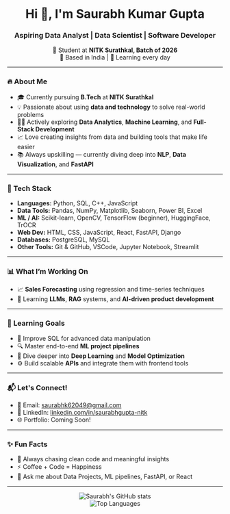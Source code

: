 
<h1 align="center">Hi 👋, I'm Saurabh Kumar Gupta</h1>
<h3 align="center">Aspiring Data Analyst | Data Scientist | Software Developer</h3>

<p align="center">
  🚀 Student at <strong>NITK Surathkal, Batch of 2026</strong> <br>
  📍 Based in India | 🌱 Learning every day
</p>

---

### 🔥 About Me

- 🎓 Currently pursuing **B.Tech** at **NITK Surathkal**
- 💡 Passionate about using **data and technology** to solve real-world problems
- 👨‍💻 Actively exploring **Data Analytics**, **Machine Learning**, and **Full-Stack Development**
- 📈 Love creating insights from data and building tools that make life easier
- 📚 Always upskilling — currently diving deep into **NLP**, **Data Visualization**, and **FastAPI**

---

### 💼 Tech Stack

- **Languages:** Python, SQL, C++, JavaScript
- **Data Tools:** Pandas, NumPy, Matplotlib, Seaborn, Power BI, Excel
- **ML / AI:** Scikit-learn, OpenCV, TensorFlow (beginner), HuggingFace, TrOCR
- **Web Dev:** HTML, CSS, JavaScript, React, FastAPI, Django
- **Databases:** PostgreSQL, MySQL
- **Other Tools:** Git & GitHub, VSCode, Jupyter Notebook, Streamlit

---

### 📊 What I’m Working On

- 📈 **Sales Forecasting** using regression and time-series techniques   
- 🤖 Learning **LLMs**, **RAG** systems, and **AI-driven product development**

---

### 🌱 Learning Goals

- 📘 Improve SQL for advanced data manipulation  
- 🔍 Master end-to-end **ML project pipelines**  
- 🧠 Dive deeper into **Deep Learning** and **Model Optimization**  
- ⚙️ Build scalable **APIs** and integrate them with frontend tools  

---

### 📬 Let's Connect!

- 📧 Email: [saurabhk62049@gmail.com](mailto:saurabhk62049@gmail.com)  
- 💼 LinkedIn: [linkedin.com/in/saurabhgupta-nitk](https://linkedin.com/in/saurabhgupta-nitk)  
- 🌐 Portfolio: Coming Soon!

---

### ✨ Fun Facts

- 🎯 Always chasing clean code and meaningful insights  
- ⚡ Coffee + Code = Happiness  
- 💬 Ask me about Data Projects, ML pipelines, FastAPI, or React

---

<!-- GitHub Stats -->
<p align="center">
  <img src="https://github-readme-stats.vercel.app/api?username=saurabhgupta26&show_icons=true&theme=radical" alt="Saurabh's GitHub stats" />
  <br/>
  <img src="https://github-readme-stats.vercel.app/api/top-langs/?username=saurabhgupta26&layout=compact&theme=radical" alt="Top Languages" />
</p>
